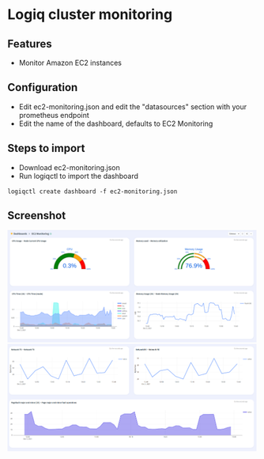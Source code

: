 # Logiq cluster monitoring

## Features
* Monitor Amazon EC2 instances

## Configuration

* Edit ec2-monitoring.json and edit the "datasources" section with your prometheus endpoint
* Edit the name of the dashboard, defaults to EC2 Monitoring

## Steps to import

* Download ec2-monitoring.json
* Run logiqctl to import the dashboard

```
logiqctl create dashboard -f ec2-monitoring.json
```

## Screenshot
![image info](./ec2-monitoring-1.png)
![image info](./ec2-monitoring-2.png)
